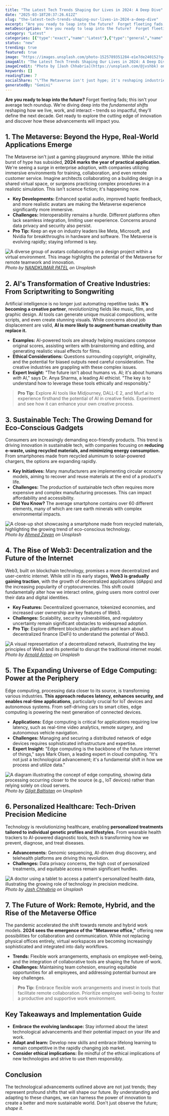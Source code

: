 ```yaml
---
title: "The Latest Tech Trends Shaping Our Lives in 2024: A Deep Dive"
date: "2025-03-18T20:37:26.612Z"
slug: "the-latest-tech-trends-shaping-our-lives-in-2024-a-deep-dive"
excerpt: "Are you ready to leap into the future?  Forget fleeting fads; this isn't your average tech roundup. We're diving deep into the fundamental shifts reshaping how we live, work, and interact – trends so impactful, they'll define the next decade.  Get ready to explore the cutting edge of innovation and discover how these advancements will impact you."
metaDescription: "Are you ready to leap into the future?  Forget fleeting fads; this isn't your average tech roundup. We're diving deep into the fundamental shifts reshaping..."
category: "Latest"
categories: [{"type":"exact","name":"Latest"},{"type":"general","name":"Technology"},{"type":"medium","name":"Artificial Intelligence"},{"type":"specific","name":"Machine Learning"},{"type":"niche","name":"Deep Learning"}]
status: "new"
trending: true
featured: true
image: "https://images.unsplash.com/photo-1525789351284-e1e7de240152?q=85&w=1200&fit=max&fm=webp&auto=compress"
imageAlt: "The Latest Tech Trends Shaping Our Lives in 2024: A Deep Dive"
imageCredit: "Photo by [Jash Chhabria](https://unsplash.com/@jvshbk) on Unsplash"
keywords: []
readingTime: 7
socialShare: "\"The Metaverse isn't just hype; it's reshaping industries, from architecture to surgery.  Prepare for a future where virtual and physical realities seamlessly intertwine.\""
generatedBy: "Gemini"
---
```




**Are you ready to leap into the future?**  Forget fleeting fads; this isn't your average tech roundup. We're diving deep into the *fundamental shifts* reshaping how we live, work, and interact – trends so impactful, they'll define the next decade.  Get ready to explore the cutting edge of innovation and discover how these advancements will impact you.

## 1. The Metaverse: Beyond the Hype, Real-World Applications Emerge

The Metaverse isn't just a gaming playground anymore. While the initial burst of hype has subsided,  **2024 marks the year of practical application**. We're seeing a surge in enterprise adoption, with companies utilizing immersive environments for training, collaboration, and even remote customer service.  Imagine architects collaborating on a building design in a shared virtual space, or surgeons practicing complex procedures in a realistic simulation. This isn't science fiction; it's happening now.

*   **Key Developments:** Enhanced spatial audio, improved haptic feedback, and more realistic avatars are making the Metaverse experience significantly more immersive.
*   **Challenges:**  Interoperability remains a hurdle.  Different platforms often lack seamless integration, limiting user experience.  Concerns around data privacy and security also persist.
*   **Pro Tip:**  Keep an eye on industry leaders like Meta, Microsoft, and Nvidia for breakthroughs in hardware and software.  The Metaverse is evolving rapidly; staying informed is key.

![A diverse group of avatars collaborating on a design project within a virtual environment.  This image highlights the potential of the Metaverse for remote teamwork and innovation.](https://images.unsplash.com/photo-1559277992-6db18805adcb?q=85&w=1200&fit=max&fm=webp&auto=compress)
*Photo by [NANDKUMAR PATEL](https://unsplash.com/@kaps3666) on Unsplash*

## 2.  AI's Transformation of Creative Industries: From Scriptwriting to Songwriting

Artificial intelligence is no longer just automating repetitive tasks.  **It's becoming a creative partner**, revolutionizing fields like music, film, and graphic design.  AI tools can generate unique musical compositions, write scripts, and even create stunning visuals. While concerns about job displacement are valid,  **AI is more likely to augment human creativity than replace it.**

*   **Examples:**  AI-powered tools are already helping musicians compose original scores, assisting writers with brainstorming and editing, and generating realistic visual effects for films.
*   **Ethical Considerations:**  Questions surrounding copyright, originality, and the potential for biased outputs need careful consideration.  The creative industries are grappling with these complex issues.
*   **Expert Insight:**  "The future isn't about humans vs. AI; it's about humans *with* AI," says Dr. Anya Sharma, a leading AI ethicist.  "The key is to understand how to leverage these tools ethically and responsibly."

> **Pro Tip:** Explore AI tools like Midjourney, DALL-E 2, and Murf.ai to experience firsthand the potential of AI in creative fields. Experiment and see how it can enhance your own creative process.

## 3.  Sustainable Tech:  The Growing Demand for Eco-Conscious Gadgets

Consumers are increasingly demanding eco-friendly products.  This trend is driving innovation in sustainable tech, with companies focusing on **reducing e-waste, using recycled materials, and minimizing energy consumption.**  From smartphones made from recycled aluminum to solar-powered chargers, the options are expanding rapidly.

*   **Key Initiatives:**  Many manufacturers are implementing circular economy models, aiming to recover and reuse materials at the end of a product's life.
*   **Challenges:**  The production of sustainable tech often requires more expensive and complex manufacturing processes.  This can impact affordability and accessibility.
*   **Did You Know?**  The average smartphone contains over 60 different elements, many of which are rare earth minerals with complex environmental impacts.

![A close-up shot showcasing a smartphone made from recycled materials, highlighting the growing trend of eco-conscious technology.](https://images.unsplash.com/photo-1520366498724-709889c0c685?q=85&w=1200&fit=max&fm=webp&auto=compress)
*Photo by [Ahmed Zayan](https://unsplash.com/@zayyerrn) on Unsplash*

## 4. The Rise of Web3: Decentralization and the Future of the Internet

Web3, built on blockchain technology, promises a more decentralized and user-centric internet.  While still in its early stages,  **Web3 is gradually gaining traction**, with the growth of decentralized applications (dApps) and the increasing popularity of cryptocurrencies.  This shift could fundamentally alter how we interact online, giving users more control over their data and digital identities.

*   **Key Features:**  Decentralized governance, tokenized economies, and increased user ownership are key features of Web3.
*   **Challenges:**  Scalability, security vulnerabilities, and regulatory uncertainty remain significant obstacles to widespread adoption.
*   **Pro Tip:** Explore different blockchain platforms and learn about decentralized finance (DeFi) to understand the potential of Web3.

![A visual representation of a decentralized network, illustrating the key principles of Web3 and its potential to disrupt the traditional internet model.](https://images.unsplash.com/photo-1606388341424-54c9fe7a8270?q=85&w=1200&fit=max&fm=webp&auto=compress)
*Photo by [Arnold Antoo](https://unsplash.com/@arnold_antoo) on Unsplash*

## 5.  The Expanding Universe of Edge Computing: Power at the Periphery

Edge computing, processing data closer to its source, is transforming various industries.  **This approach reduces latency, enhances security, and enables real-time applications**, particularly crucial for IoT devices and autonomous systems.  From self-driving cars to smart cities, edge computing is powering the next generation of connected devices.

*   **Applications:**  Edge computing is critical for applications requiring low latency, such as real-time video analytics, remote surgery, and autonomous vehicle navigation.
*   **Challenges:**  Managing and securing a distributed network of edge devices requires sophisticated infrastructure and expertise.
*   **Expert Insight:**  "Edge computing is the backbone of the future internet of things," says Mark Olsen, a leading expert in cloud computing.  "It's not just a technological advancement; it's a fundamental shift in how we process and utilize data."

![A diagram illustrating the concept of edge computing, showing data processing occurring closer to the source (e.g., IoT devices) rather than relying solely on cloud servers.](https://images.unsplash.com/photo-1628179487664-a1f95c267a26?q=85&w=1200&fit=max&fm=webp&auto=compress)
*Photo by [Gilgit Baltistan](https://unsplash.com/@akbar710) on Unsplash*

## 6.  Personalized Healthcare:  Tech-Driven Precision Medicine

Technology is revolutionizing healthcare, enabling **personalized treatments tailored to individual genetic profiles and lifestyles.**  From wearable health trackers to AI-powered diagnostic tools, tech is transforming how we prevent, diagnose, and treat diseases.

*   **Advancements:**  Genomic sequencing, AI-driven drug discovery, and telehealth platforms are driving this revolution.
*   **Challenges:**  Data privacy concerns, the high cost of personalized treatments, and equitable access remain significant hurdles.

![A doctor using a tablet to access a patient's personalized health data, illustrating the growing role of technology in precision medicine.](https://images.unsplash.com/photo-1525789351284-e1e7de240152?q=85&w=1200&fit=max&fm=webp&auto=compress)
*Photo by [Jash Chhabria](https://unsplash.com/@jvshbk) on Unsplash*

## 7.  The Future of Work: Remote, Hybrid, and the Rise of the Metaverse Office

The pandemic accelerated the shift towards remote and hybrid work models.  **2024 sees the emergence of the "Metaverse office,"** offering new possibilities for collaboration and communication. While not replacing physical offices entirely, virtual workspaces are becoming increasingly sophisticated and integrated into daily workflows.

*   **Trends:**  Flexible work arrangements, emphasis on employee well-being, and the integration of collaborative tools are shaping the future of work.
*   **Challenges:**  Maintaining team cohesion, ensuring equitable opportunities for all employees, and addressing potential burnout are key challenges.

> **Pro Tip:** Embrace flexible work arrangements and invest in tools that facilitate remote collaboration.  Prioritize employee well-being to foster a productive and supportive work environment.

## Key Takeaways and Implementation Guide

*   **Embrace the evolving landscape:**  Stay informed about the latest technological advancements and their potential impact on your life and work.
*   **Adapt and learn:**  Develop new skills and embrace lifelong learning to remain competitive in the rapidly changing job market.
*   **Consider ethical implications:**  Be mindful of the ethical implications of new technologies and strive to use them responsibly.

## Conclusion

The technological advancements outlined above are not just trends; they represent profound shifts that will shape our future. By understanding and adapting to these changes, we can harness the power of innovation to create a better and more sustainable world.  Don't just observe the future; *shape it*.



<div class="reading-progress-container">
  <div id="reading-progress" class="reading-progress"></div>
</div>
